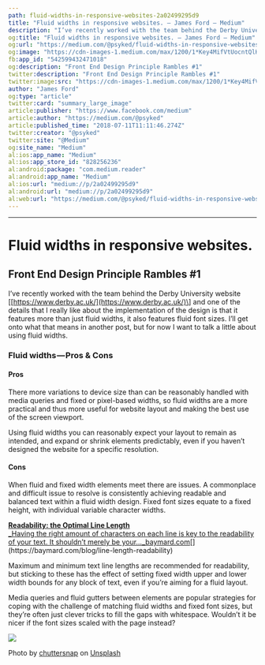 ```yaml
---
path: fluid-widths-in-responsive-websites-2a02499295d9
title: "Fluid widths in responsive websites. – James Ford – Medium"
description: "I’ve recently worked with the team behind the Derby University website [https://www.derby.ac.uk/] and one of the details that I really like about the implementation of the design is that it features…"
og:title: "Fluid widths in responsive websites. – James Ford – Medium"
og:url: "https://medium.com/@psyked/fluid-widths-in-responsive-websites-2a02499295d9"
og:image: "https://cdn-images-1.medium.com/max/1200/1*Key4MifVtUocntQlHnMM9g.jpeg"
fb:app_id: "542599432471018"
og:description: "Front End Design Principle Rambles #1"
twitter:description: "Front End Design Principle Rambles #1"
twitter:image:src: "https://cdn-images-1.medium.com/max/1200/1*Key4MifVtUocntQlHnMM9g.jpeg"
author: "James Ford"
og:type: "article"
twitter:card: "summary_large_image"
article:publisher: "https://www.facebook.com/medium"
article:author: "https://medium.com/@psyked"
article:published_time: "2018-07-11T11:11:46.274Z"
twitter:creator: "@psyked"
twitter:site: "@Medium"
og:site_name: "Medium"
al:ios:app_name: "Medium"
al:ios:app_store_id: "828256236"
al:android:package: "com.medium.reader"
al:android:app_name: "Medium"
al:ios:url: "medium://p/2a02499295d9"
al:android:url: "medium://p/2a02499295d9"
al:web:url: "https://medium.com/@psyked/fluid-widths-in-responsive-websites-2a02499295d9"
---
```

* * *

# Fluid widths in responsive websites.

## Front End Design Principle Rambles #1

I’ve recently worked with the team behind the Derby University website \[[https://www.derby.ac.uk/](https://www.derby.ac.uk/)\] and one of the details that I really like about the implementation of the design is that it features more than just fluid widths, it also features fluid font sizes. I’ll get onto what that means in another post, but for now I want to talk a little about using fluid widths.

### Fluid widths — Pros & Cons

#### Pros

There more variations to device size than can be reasonably handled with media queries and fixed or pixel-based widths, so fluid widths are a more practical and thus more useful for website layout and making the best use of the screen viewport.

Using fluid widths you can reasonably expect your layout to remain as intended, and expand or shrink elements predictably, even if you haven’t designed the website for a specific resolution.

#### Cons

When fluid and fixed width elements meet there are issues. A commonplace and difficult issue to resolve is consistently achieving readable and balanced text within a fluid width design. Fixed font sizes equate to a fixed height, with individual variable character widths.

[**Readability: the Optimal Line Length**  
_Having the right amount of characters on each line is key to the readability of your text. It shouldn’t merely be your…_baymard.com](https://baymard.com/blog/line-length-readability "https://baymard.com/blog/line-length-readability")[](https://baymard.com/blog/line-length-readability)

Maximum and minimum text line lengths are recommended for readability, but sticking to these has the effect of setting fixed width upper and lower width bounds for any block of text, even if you’re aiming for a fluid layout.

Media queries and fluid gutters between elements are popular strategies for coping with the challenge of matching fluid widths and fixed font sizes, but they’re often just clever tricks to fill the gaps with whitespace. Wouldn’t it be nicer if the font sizes scaled with the page instead?

![](1*Key4MifVtUocntQlHnMM9g.jpeg)

Photo by [chuttersnap](https://unsplash.com/photos/xjZl9zm6Sds?utm_source=unsplash&utm_medium=referral&utm_content=creditCopyText) on [Unsplash](https://unsplash.com/search/photos/whitespace?utm_source=unsplash&utm_medium=referral&utm_content=creditCopyText)